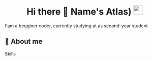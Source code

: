 <h1 align='center'> Hi there 👋 Name's Atlas)   <img src="https://i.postimg.cc/mkgDV7xr/image.gif" weight="30" height="30"></h1>

I'am a begginer coder, currently studying at <college name='NKEiVT' /> as second-year student

<h2>📌 About me</h2>
Skills
